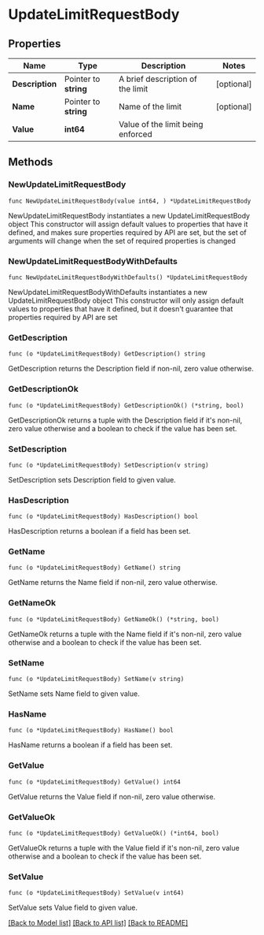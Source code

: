 # UpdateLimitRequestBody

## Properties

Name | Type | Description | Notes
------------ | ------------- | ------------- | -------------
**Description** | Pointer to **string** | A brief description of the limit | [optional] 
**Name** | Pointer to **string** | Name of the limit | [optional] 
**Value** | **int64** | Value of the limit being enforced | 

## Methods

### NewUpdateLimitRequestBody

`func NewUpdateLimitRequestBody(value int64, ) *UpdateLimitRequestBody`

NewUpdateLimitRequestBody instantiates a new UpdateLimitRequestBody object
This constructor will assign default values to properties that have it defined,
and makes sure properties required by API are set, but the set of arguments
will change when the set of required properties is changed

### NewUpdateLimitRequestBodyWithDefaults

`func NewUpdateLimitRequestBodyWithDefaults() *UpdateLimitRequestBody`

NewUpdateLimitRequestBodyWithDefaults instantiates a new UpdateLimitRequestBody object
This constructor will only assign default values to properties that have it defined,
but it doesn't guarantee that properties required by API are set

### GetDescription

`func (o *UpdateLimitRequestBody) GetDescription() string`

GetDescription returns the Description field if non-nil, zero value otherwise.

### GetDescriptionOk

`func (o *UpdateLimitRequestBody) GetDescriptionOk() (*string, bool)`

GetDescriptionOk returns a tuple with the Description field if it's non-nil, zero value otherwise
and a boolean to check if the value has been set.

### SetDescription

`func (o *UpdateLimitRequestBody) SetDescription(v string)`

SetDescription sets Description field to given value.

### HasDescription

`func (o *UpdateLimitRequestBody) HasDescription() bool`

HasDescription returns a boolean if a field has been set.

### GetName

`func (o *UpdateLimitRequestBody) GetName() string`

GetName returns the Name field if non-nil, zero value otherwise.

### GetNameOk

`func (o *UpdateLimitRequestBody) GetNameOk() (*string, bool)`

GetNameOk returns a tuple with the Name field if it's non-nil, zero value otherwise
and a boolean to check if the value has been set.

### SetName

`func (o *UpdateLimitRequestBody) SetName(v string)`

SetName sets Name field to given value.

### HasName

`func (o *UpdateLimitRequestBody) HasName() bool`

HasName returns a boolean if a field has been set.

### GetValue

`func (o *UpdateLimitRequestBody) GetValue() int64`

GetValue returns the Value field if non-nil, zero value otherwise.

### GetValueOk

`func (o *UpdateLimitRequestBody) GetValueOk() (*int64, bool)`

GetValueOk returns a tuple with the Value field if it's non-nil, zero value otherwise
and a boolean to check if the value has been set.

### SetValue

`func (o *UpdateLimitRequestBody) SetValue(v int64)`

SetValue sets Value field to given value.



[[Back to Model list]](../README.md#documentation-for-models) [[Back to API list]](../README.md#documentation-for-api-endpoints) [[Back to README]](../README.md)


